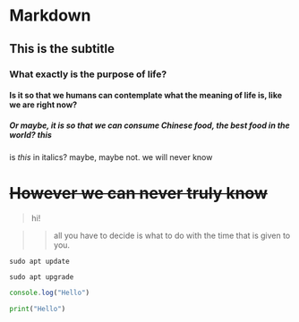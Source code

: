 # Markdown
## This is the subtitle
### What exactly is the purpose of life?
#### Is it so that we humans can contemplate what the meaning of life is, like we are right now?
##### Or maybe, it is so that we can consume Chinese food, the best food in the world? this
is _this_ in italics? maybe, maybe not.   we will never know

# ~~However we can never truly know~~

>hi!


>>all you have to decide is what to do with the time that is given to you.

```
sudo apt update
```

```sudo apt upgrade```

```javascript
console.log("Hello")

```

```python
print("Hello")
```